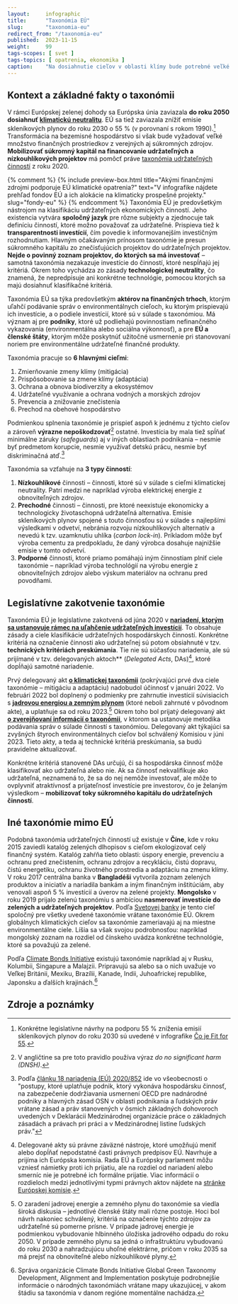 ```yaml
---
layout:     infographic
title:      "Taxonómia EÚ"
slug:       "taxonomia-eu"
redirect_from: "/taxonomia-eu"
published:  2023-11-15
weight:     99
tags-scopes: [ svet ]
tags-topics: [ opatrenia, ekonomika ]
caption:    "Na dosiahnutie cieľov v oblasti klímy bude potrebné veľké množstvo verejného aj súkromného kapitálu. V Európskej únii by práve táto taxonómia mala pomôcť mobilizovať súkromný kapitál, pretože poskytuje klasifikáciu udržateľných a klimaticky priaznivých činností."
---
```


## Kontext a základné fakty o taxonómii

V rámci Európskej zelenej dohody sa Európska únia zaviazala **do roku 2050 dosiahnuť [klimatickú neutralitu](https://faktaoklimatu.cz/explainery/uhlikova-neutralita)**. EÚ sa tiež zaviazala znížiť emisie skleníkových plynov do roku 2030 o 55 % (v porovnaní s rokom 1990).[^fit-for-55] Transformácia na bezemisné hospodárstvo si však bude vyžadovať veľké množstvo finančných prostriedkov z verejných aj súkromných zdrojov. **Mobilizovať súkromný kapitál na financovanie udržateľných a nízkouhlíkových projektov** má pomôcť práve [taxonómia udržateľných činností](https://ec.europa.eu/commission/presscorner/detail/sk/ip_22_711) z roku 2020.

{% comment %}
{% include preview-box.html
    title="Akými finančnými zdrojmi podporuje EÚ klimatické opatrenia?"
    text="V infografike nájdete prehľad fondov EÚ a ich alokácie na klimaticky prospešné projekty."
    slug="fondy-eu"
%}
{% endcomment %}
Taxonómia EÚ je predovšetkým nástrojom na klasifikáciu udržateľných ekonomických činností. Jeho existencia vytvára **spoločný jazyk** pre rôzne subjekty a zjednocuje tak definíciu činností, ktoré možno považovať za udržateľné. Prispieva tiež k **transparentnosti investícií**, čím povedie k informovanejším investičným rozhodnutiam. Hlavným očakávaným prínosom taxonómie je presun súkromného kapitálu zo znečisťujúcich projektov do udržateľných projektov. **Nejde o povinný zoznam projektov, do ktorých sa má investovať** – samotná taxonómia nezakazuje investície do činností, ktoré nespĺňajú jej kritériá. Okrem toho vychádza zo zásady **technologickej neutrality**, čo znamená, že nepredpisuje ani konkrétne technológie, pomocou ktorých sa majú dosiahnuť klasifikačné kritériá.

Taxonómia EÚ sa týka predovšetkým **aktérov na finančných trhoch**, ktorým uľahčí podávanie správ o environmentálnych cieľoch, ku ktorým prispievajú ich investície, a o podiele investícií, ktoré sú v súlade s taxonómiou. Má význam aj pre **podniky**, ktoré už podliehajú povinnostiam nefinančného vykazovania (environmentálna alebo sociálna výkonnosť), a pre **EÚ a členské štáty**, ktorým môže poskytnúť užitočné usmernenie pri stanovovaní noriem pre environmentálne udržateľné finančné produkty.

Taxonómia pracuje so **6 hlavnými cieľmi**:

1. Zmierňovanie zmeny klímy (<glossary id="mitigacia">mitigácia</glossary>)
2. Prispôsobovanie sa zmene klímy (<glossary id="adaptacia">adaptácia</glossary>)
3. Ochrana a obnova biodiverzity a ekosystémov
4. Udržateľné využívanie a ochrana vodných a morských zdrojov
5. Prevencia a znižovanie znečistenia
6. Prechod na obehové hospodárstvo

Podmienkou splnenia taxonómie je prispieť aspoň k jednému z týchto cieľov a zároveň **výrazne nepoškodzovať**[^dnsh] ostatné. Investícia by mala tiež spĺňať minimálne záruky (*safeguards*) aj v iných oblastiach podnikania – nesmie byť predmetom korupcie, nesmie využívať detskú prácu, nesmie byť diskriminačná atď.[^safeguards]

Taxonómia sa vzťahuje na **3 typy činností**:

1. **Nízkouhlíkové** činnosti – činnosti, ktoré sú v súlade s cieľmi klimatickej neutrality. Patrí medzi ne napríklad výroba elektrickej energie z obnoviteľných zdrojov.
2. **Prechodné** činnosti – činnosti, pre ktoré neexistuje ekonomicky a technologicky životaschopná udržateľná alternatíva. Emisie skleníkových plynov spojené s touto činnosťou sú v súlade s najlepšími výsledkami v odvetví, nebránia rozvoju nízkouhlíkových alternatív a nevedú k tzv. <glossary id="uzamknutie-uhlika">uzamknutiu uhlíka (*carbon lock-in*)</glossary>. Príkladom môže byť výroba cementu za predpokladu, že daný výrobca dosahuje najnižšie emisie v tomto odvetví.
3. **Podporné** činnosti, ktoré priamo pomáhajú iným činnostiam plniť ciele taxonómie – napríklad výroba technológií na výrobu energie z obnoviteľných zdrojov alebo výskum materiálov na ochranu pred povodňami.

## Legislatívne zakotvenie taxonómie

Taxonómia EÚ je legislatívne zakotvená od júna 2020 v **[nariadení, ktorým sa ustanovuje rámec na uľahčenie udržateľných investícií](https://eur-lex.europa.eu/legal-content/SK/TXT/?uri=CELEX%3A32020R0852)**. To obsahuje zásady a ciele klasifikácie udržateľných hospodárskych činností. Konkrétne kritériá na označenie činnosti ako udržateľnej sú potom obsiahnuté v tzv. **technických kritériách preskúmania**. Tie nie sú súčasťou nariadenia, ale sú prijímané v tzv. delegovaných aktoch** (*Delegated Acts*, DAs)[^das], ktoré dopĺňajú samotné nariadenie.

Prvý delegovaný akt **[o klimatickej taxonómii](https://eur-lex.europa.eu/legal-content/SK/TXT/?uri=CELEX:32021R2139)** (pokrývajúci prvé dva ciele taxonómie – mitigáciu a adaptáciu) nadobudol účinnosť v januári 2022. Vo februári 2022 bol doplnený o podmienky pre zahrnutie investícií súvisiacich s **[jadrovou energiou a zemným plynom](https://eur-lex.europa.eu/legal-content/SK/TXT/?uri=PI_COM:C(2022)631)** (ktoré neboli zahrnuté v pôvodnom akte), a uplatňuje sa od roku 2023.[^jadro-plyn] Okrem toho bol prijatý delegovaný akt **[o zverejňovaní informácií o taxonómii](https://eur-lex.europa.eu/legal-content/SK/TXT/?uri=CELEX%3A32021R2178)**, v ktorom sa ustanovuje metodika podávania správ o súlade činností s taxonómiou. Delegovaný akt týkajúci sa zvyšných štyroch environmentálnych cieľov bol schválený Komisiou v júni 2023. Tieto akty, a teda aj technické kritériá preskúmania, sa budú pravidelne aktualizovať.

Konkrétne kritériá stanovené DAs určujú, či sa hospodárska činnosť môže klasifikovať ako udržateľná alebo nie. Ak sa činnosť nekvalifikuje ako udržateľná, neznamená to, že sa do nej nemôže investovať, ale môže to ovplyvniť atraktívnosť a prijateľnosť investície pre investorov, čo je želaným výsledkom – **mobilizovať toky súkromného kapitálu do udržateľných činností**.

## Iné taxonómie mimo EÚ

Podobná taxonómia udržateľných činností už existuje v **Číne**, kde v roku 2015 zaviedli katalóg zelených dlhopisov s cieľom ekologizovať celý finančný systém. Katalóg zahŕňa tieto oblasti: úspory energie, prevenciu a ochranu pred znečistením, ochranu zdrojov a recykláciu, čistú dopravu, čistú energetiku, ochranu životného prostredia a adaptáciu na zmenu klímy. V roku 2017 centrálna banka v **Bangladéši** vytvorila zoznam zelených produktov a iniciatív a nariadila bankám a iným finančným inštitúciám, aby venovali aspoň
5 % investícií a úverov na zelené projekty. **Mongolsko** v roku 2019 prijalo zelenú taxonómiu s ambíciou **nasmerovať investície do zelených a udržateľných projektov**. Podľa [Svetovej banky](https://documents.worldbank.org/en/publication/documents-reports/documentdetail/953011593410423487/developing-a-national-green-taxonomy-a-world-bank-guide) je tento cieľ spoločný pre všetky uvedené taxonómie vrátane taxonómie EÚ. Okrem globálnych klimatických cieľov sa taxonómie zameriavajú aj na miestne environmentálne ciele. Líšia sa však svojou podrobnosťou: napríklad mongolský zoznam na rozdiel od čínskeho uvádza konkrétne technológie, ktoré sa považujú za zelené.

Podľa [Climate Bonds Initiative](https://www.climatebonds.net/resources/reports/global-green-taxonomy-development-alignment-and-implementation) existujú taxonómie napríklad aj v Rusku, Kolumbii, Singapure a Malajzii. Pripravujú sa alebo sa o nich uvažuje vo Veľkej Británii, Mexiku, Brazílii, Kanade, Indii, Juhoafrickej republike, Japonsku a ďalších krajinách.[^cbi]

## Zdroje a poznámky

[^fit-for-55]: Konkrétne legislatívne návrhy na podporu 55 % zníženia emisií skleníkových plynov do roku 2030 sú uvedené v infografike [Čo je Fit for 55](/infografiky/fit-for-55).
[^dnsh]: V angličtine sa pre toto pravidlo používa výraz *do no significant harm (DNSH)*.
[^safeguards]: Podľa [článku 18 nariadenia (EÚ) 2020/852](https://eur-lex.europa.eu/legal-content/SK/TXT/?uri=CELEX:32020R0852) ide vo všeobecnosti o "postupy, ktoré uplatňuje podnik, ktorý vykonáva hospodársku činnosť, na zabezpečenie dodržiavania usmernení OECD pre nadnárodné podniky a hlavných zásad OSN v oblasti podnikania a ľudských práv vrátane zásad a práv stanovených v ôsmich základných dohovoroch uvedených v Deklarácii Medzinárodnej organizácie práce o základných zásadách a právach pri práci a v Medzinárodnej listine ľudských práv."
[^das]: Delegované akty sú právne záväzné nástroje, ktoré umožňujú meniť alebo dopĺňať nepodstatné časti právnych predpisov EÚ. Navrhuje a prijíma ich Európska komisia. Rada EÚ a Európsky parlament môžu vzniesť námietky proti ich prijatiu, ale na rozdiel od nariadení alebo smerníc nie je potrebné ich formálne prijatie. Viac informácií o rozdieloch medzi jednotlivými typmi právnych aktov nájdete na [stránke Európskej komisie](https://commission.europa.eu/law/law-making-process/types-eu-law_sk).
[^jadro-plyn]: O zaradení jadrovej energie a zemného plynu do taxonómie sa viedla široká diskusia – jednotlivé členské štáty mali rôzne postoje. Hoci bol návrh nakoniec schválený, kritériá na označenie týchto zdrojov za udržateľné sú pomerne prísne. V prípade jadrovej energie je podmienkou vybudovanie hlbinného úložiska jadrového odpadu do roku 2050. V prípade zemného plynu sa jedná o infraštruktúru vybudovanú do roku 2030 a nahradzujúcu uhoľné elektrárne, pričom v roku 2035 sa má prejsť na obnoviteľné alebo nízkouhlíkové plyny.
[^cbi]: Správa organizácie Climate Bonds Initiative Global Green Taxonomy Development, Alignment and Implementation poskytuje podrobnejšie informácie o národných taxonómiách vrátane mapy ukazujúcej, v akom štádiu sa taxonómia v danom regióne momentálne nachádza.
